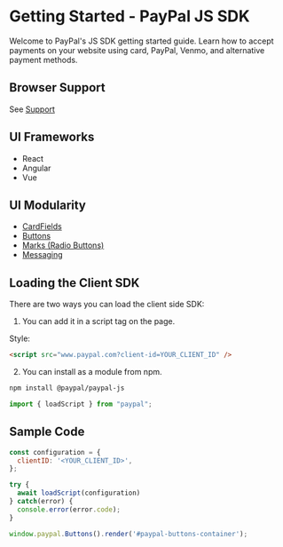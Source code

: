 # Getting Started - PayPal JS SDK

Welcome to PayPal's JS SDK getting started guide. Learn how to accept payments on your website using card, PayPal, Venmo, and alternative payment methods.

## Browser Support

See [Support](./standards/support.md)

## UI Frameworks
 - React
 - Angular
 - Vue

## UI Modularity
- [CardFields](./components/card-fields/index.md)
- [Buttons](./components/buttons/index.md)
- [Marks (Radio Buttons)](./components/marks/index.md)
- [Messaging](./components/messages/index.md)

## Loading the Client SDK

There are two ways you can load the client side SDK:

1. You can add it in a script tag on the page.

Style:
```html
<script src="www.paypal.com?client-id=YOUR_CLIENT_ID" />
```

2. You can install as a module from npm.

```sh
npm install @paypal/paypal-js
```

```js
import { loadScript } from "paypal";
```

## Sample Code

```js
const configuration = {
  clientID: '<YOUR_CLIENT_ID>',
};

try {
  await loadScript(configuration)
} catch(error) {
  console.error(error.code);
}

window.paypal.Buttons().render('#paypal-buttons-container');
```
<!-- TODO: - link to error spec, once complete -->
